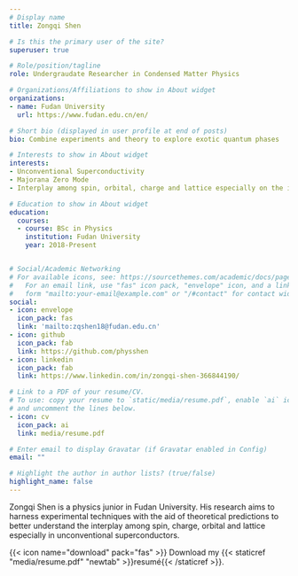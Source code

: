 ```yaml
---
# Display name
title: Zongqi Shen

# Is this the primary user of the site?
superuser: true

# Role/position/tagline
role: Undergraudate Researcher in Condensed Matter Physics

# Organizations/Affiliations to show in About widget
organizations:
- name: Fudan University
  url: https://www.fudan.edu.cn/en/

# Short bio (displayed in user profile at end of posts)
bio: Combine experiments and theory to explore exotic quantum phases

# Interests to show in About widget
interests:
- Unconventional Superconductivity
- Majorana Zero Mode
- Interplay among spin, orbital, charge and lattice especially on the interface

# Education to show in About widget
education:
  courses:
  - course: BSc in Physics
    institution: Fudan University
    year: 2018-Present


# Social/Academic Networking
# For available icons, see: https://sourcethemes.com/academic/docs/page-builder/#icons
#   For an email link, use "fas" icon pack, "envelope" icon, and a link in the
#   form "mailto:your-email@example.com" or "/#contact" for contact widget.
social:
- icon: envelope
  icon_pack: fas
  link: 'mailto:zqshen18@fudan.edu.cn'
- icon: github
  icon_pack: fab
  link: https://github.com/physshen
- icon: linkedin
  icon_pack: fab
  link: https://www.linkedin.com/in/zongqi-shen-366844190/

# Link to a PDF of your resume/CV.
# To use: copy your resume to `static/media/resume.pdf`, enable `ai` icons in `params.toml`, 
# and uncomment the lines below.
- icon: cv
  icon_pack: ai
  link: media/resume.pdf

# Enter email to display Gravatar (if Gravatar enabled in Config)
email: ""

# Highlight the author in author lists? (true/false)
highlight_name: false
---
```


Zongqi Shen is a physics junior in Fudan University. His research aims to harness experimental techniques with the aid of theoretical predictions to better understand the interplay among spin, charge, orbital and lattice especially in unconventional superconductors. 


{{< icon name="download" pack="fas" >}} Download my {{< staticref "media/resume.pdf" "newtab" >}}resumé{{< /staticref >}}.
